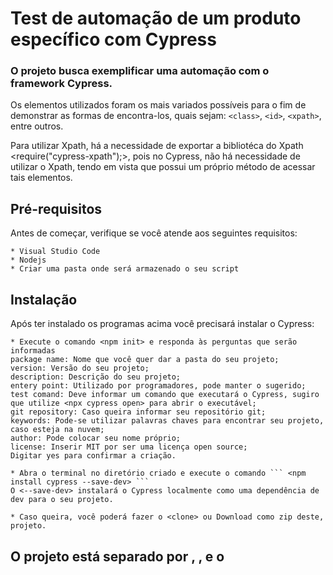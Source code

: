 # Test de automação de um produto específico com Cypress

### O projeto busca exemplificar uma automação com o framework Cypress.

 Os elementos utilizados foram os mais variados possíveis para o fim de demonstrar as formas de encontra-los, quais sejam: `<class>`, `<id>`, `<xpath>`, entre outros.
  
 Para utilizar Xpath, há a necessidade de exportar a bibliotéca do Xpath <require("cypress-xpath");>, pois no Cypress, não há necessidade de utilizar o Xpath, tendo em vista que possui um próprio método de acessar tais elementos.

 ## Pré-requisitos
    
Antes de começar, verifique se você atende aos seguintes requisitos:
    
    * Visual Studio Code
    * Nodejs
    * Criar uma pasta onde será armazenado o seu script
    
 ## Instalação 
    
Após ter instalado os programas acima você precisará instalar o Cypress:
   
    * Execute o comando <npm init> e responda às perguntas que serão informadas
    package name: Nome que você quer dar a pasta do seu projeto;
    version: Versão do seu projeto;
    description: Descrição do seu projeto;
    entery point: Utilizado por programadores, pode manter o sugerido;
    test comand: Deve informar um comando que executará o Cypress, sugiro que utilize <npx cypress open> para abrir o executável;
    git repository: Caso queira informar seu repositório git;
    keywords: Pode-se utilizar palavras chaves para encontrar seu projeto, caso esteja na nuvem;
    author: Pode colocar seu nome próprio;
    license: Inserir MIT por ser uma licença open source;
    Digitar yes para confirmar a criação.
    
    * Abra o terminal no diretório criado e execute o comando ``` <npm install cypress --save-dev> ```
    O <--save-dev> instalará o Cypress localmente como uma dependência de dev para o seu projeto.
  
    * Caso queira, você poderá fazer o <clone> ou Download como zip deste, projeto.
  
 ## O projeto está separado por <elements>, <pages objects>, <fixtures> e o <script>.
  Para validar os <elements> e os <pages objects> basta ir em <../cypress/suport/pages>;
  Quanto ao <script>, basta ir em <../cypress/integration>;
  Os <fixtures> armazenam os <strings>, se encontra em <../cypress/fixtures>
  
 O presente projeto não utilizou cucumber, mas para fim de explicação, caso utilizasse, seria da seguinte forma:
  
  ```
Feature: Seach, add and validate a product

This feature will Add and Validate an Amazon Product into Cart.

Scenario: Add and Validate an Amazon Product into Cart
Given A user opens the browser into Amazon website and
When A user searchfor a product like "Notebook Acer"
And A user chooses the product "Notebook Gamer Acer Nitro AN515-43-R9K7 AMD Ryzen 5 8GB RAM, 1TB + 256SSD Placa de Vídeo NVIDIA GeForce GTX 1650"
Then A user must see the product chosen into his cart
  ```
  
Obrigado pela compreensão! 
